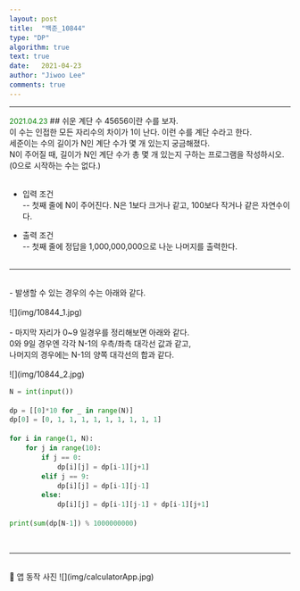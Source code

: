 ```yaml
---
layout: post
title:  "백준_10844"
type: "DP"
algorithm: true
text: true
date:   2021-04-23
author: "Jiwoo Lee"
comments: true 
---
```


<hr>
<font size="2em" color="green">2021.04.23</font>
## 쉬운 계단 수
45656이란 수를 보자.<br>
이 수는 인접한 모든 자리수의 차이가 1이 난다. 이런 수를 계단 수라고 한다.<br>
세준이는 수의 길이가 N인 계단 수가 몇 개 있는지 궁금해졌다.<br>
N이 주어질 때, 길이가 N인 계단 수가 총 몇 개 있는지 구하는 프로그램을 작성하시오. (0으로 시작하는 수는 없다.)<br><br>

- 입력 조건<br>
-- 첫째 줄에 N이 주어진다. N은 1보다 크거나 같고, 100보다 작거나 같은 자연수이다.<br>

- 출력 조건<br>
-- 첫째 줄에 정답을 1,000,000,000으로 나눈 나머지를 출력한다.<br><br>

<hr><br> 
- 발생할 수 있는 경우의 수는 아래와 같다.<br><br>
![](img/10844_1.jpg)
<br><br>
- 마지막 자리가 0~9 일경우를 정리해보면 아래와 같다.<br>
0와 9일 경우엔 각각 N-1의 우측/좌측 대각선 값과 같고,<br>
나머지의 경우에는 N-1의 양쪽 대각선의 합과 같다.<br>
<br>
![](img/10844_2.jpg)
<br>

```python
N = int(input())

dp = [[0]*10 for _ in range(N)]
dp[0] = [0, 1, 1, 1, 1, 1, 1, 1, 1, 1]

for i in range(1, N):
    for j in range(10):
        if j == 0:
            dp[i][j] = dp[i-1][j+1]
        elif j == 9:
            dp[i][j] = dp[i-1][j-1]
        else:
            dp[i][j] = dp[i-1][j-1] + dp[i-1][j+1]

print(sum(dp[N-1]) % 1000000000)
```
<br>
<hr>

<br>
🔽 앱 동작 사진
![](img/calculatorApp.jpg)
